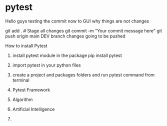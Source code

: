# pytest
Hello guys testing the commit now to GUI
why things are not changes

git add .       # Stage all changes
git commit -m "Your commit message here"
git push origin main
DEV  branch changes going to be pushed 

How to install Pytest
1. install pytest module in the package pip install pytest
2. import pytest in your python files
3. create a project and packages folders and run pytest command from terminal

5. Pytest Framework
6. Algorithm
7. Artificial Intelligence
8. 

